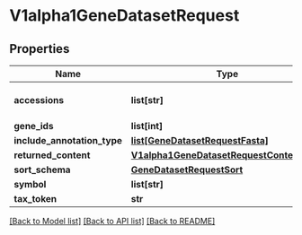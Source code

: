# V1alpha1GeneDatasetRequest

## Properties
Name | Type | Description | Notes
------------ | ------------- | ------------- | -------------
**accessions** | **list[str]** | RNA or Protein accessions. | [optional] 
**gene_ids** | **list[int]** |  | [optional] 
**include_annotation_type** | [**list[GeneDatasetRequestFasta]**](GeneDatasetRequestFasta.md) |  | [optional] 
**returned_content** | [**V1alpha1GeneDatasetRequestContentType**](V1alpha1GeneDatasetRequestContentType.md) |  | [optional] 
**sort_schema** | [**GeneDatasetRequestSort**](GeneDatasetRequestSort.md) |  | [optional] 
**symbol** | **list[str]** |  | [optional] 
**tax_token** | **str** |  | [optional] 

[[Back to Model list]](../README.md#documentation-for-models) [[Back to API list]](../README.md#documentation-for-api-endpoints) [[Back to README]](../README.md)


